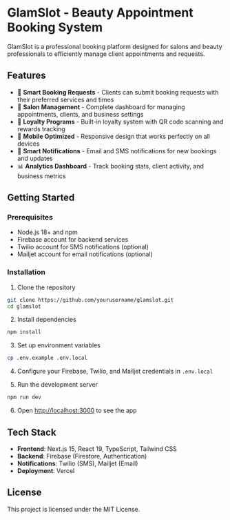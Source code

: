 # GlamSlot - Beauty Appointment Booking System

GlamSlot is a professional booking platform designed for salons and beauty professionals to efficiently manage client appointments and requests.

## Features

- 📅 **Smart Booking Requests** - Clients can submit booking requests with their preferred services and times
- 💄 **Salon Management** - Complete dashboard for managing appointments, clients, and business settings
- 🎯 **Loyalty Programs** - Built-in loyalty system with QR code scanning and rewards tracking
- 📱 **Mobile Optimized** - Responsive design that works perfectly on all devices
- 🔔 **Smart Notifications** - Email and SMS notifications for new bookings and updates
- 📊 **Analytics Dashboard** - Track booking stats, client activity, and business metrics

## Getting Started

### Prerequisites

- Node.js 18+ and npm
- Firebase account for backend services
- Twilio account for SMS notifications (optional)
- Mailjet account for email notifications (optional)

### Installation

1. Clone the repository
```bash
git clone https://github.com/yourusername/glamslot.git
cd glamslot
```

2. Install dependencies
```bash
npm install
```

3. Set up environment variables
```bash
cp .env.example .env.local
```

4. Configure your Firebase, Twilio, and Mailjet credentials in `.env.local`

5. Run the development server
```bash
npm run dev
```

6. Open [http://localhost:3000](http://localhost:3000) to see the app

## Tech Stack

- **Frontend**: Next.js 15, React 19, TypeScript, Tailwind CSS
- **Backend**: Firebase (Firestore, Authentication)
- **Notifications**: Twilio (SMS), Mailjet (Email)
- **Deployment**: Vercel

## License

This project is licensed under the MIT License.
